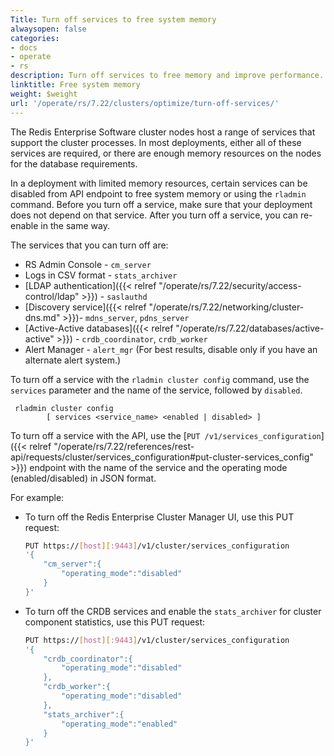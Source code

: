 ```yaml
---
Title: Turn off services to free system memory
alwaysopen: false
categories:
- docs
- operate
- rs
description: Turn off services to free memory and improve performance.
linktitle: Free system memory
weight: $weight
url: '/operate/rs/7.22/clusters/optimize/turn-off-services/'
---
```

The Redis Enterprise Software cluster nodes host a range of services that support the cluster processes.
In most deployments, either all of these services are required,
or there are enough memory resources on the nodes for the database requirements.

In a deployment with limited memory resources, certain services can be disabled from API endpoint to free system memory or using the `rladmin` command.
Before you turn off a service, make sure that your deployment does not depend on that service.
After you turn off a service, you can re-enable in the same way.

The services that you can turn off are:

- RS Admin Console - `cm_server`
- Logs in CSV format - `stats_archiver`
- [LDAP authentication]({{< relref "/operate/rs/7.22/security/access-control/ldap" >}}) - `saslauthd`
- [Discovery service]({{< relref "/operate/rs/7.22/networking/cluster-dns.md" >}})- `mdns_server`, `pdns_server`
- [Active-Active databases]({{< relref "/operate/rs/7.22/databases/active-active" >}}) - `crdb_coordinator`, `crdb_worker`
- Alert Manager - `alert_mgr` (For best results, disable only if you have an alternate alert system.)

To turn off a service with the `rladmin cluster config` command, use the `services` parameter and the name of the service, followed by `disabled`.
```text
 rladmin cluster config
        [ services <service_name> <enabled | disabled> ]
```

To turn off a service with the API, use the [`PUT /v1/services_configuration`]({{< relref "/operate/rs/7.22/references/rest-api/requests/cluster/services_configuration#put-cluster-services_config" >}}) endpoint
with the name of the service and the operating mode (enabled/disabled) in JSON format.

For example:
- To turn off the Redis Enterprise Cluster Manager UI, use this PUT request:

    ```sh
    PUT https://[host][:9443]/v1/cluster/services_configuration
    '{
        "cm_server":{
            "operating_mode":"disabled"
        }
    }'
    ```

- To turn off the CRDB services and enable the `stats_archiver` for cluster component statistics, use this PUT request:

    ```sh
    PUT https://[host][:9443]/v1/cluster/services_configuration
    '{
        "crdb_coordinator":{
            "operating_mode":"disabled"
        },
        "crdb_worker":{
            "operating_mode":"disabled"
        },
        "stats_archiver":{
            "operating_mode":"enabled"
        }
    }'
    ```
